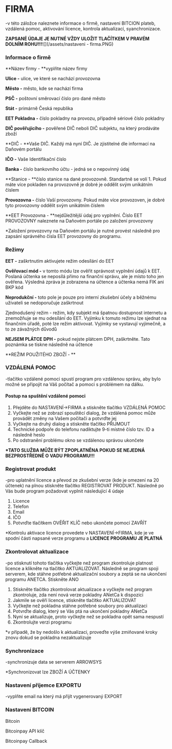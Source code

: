 # FIRMA

-v této záložce naleznete informace o firmě, nastavení BITCION plateb, vzdálená pomoc, aktivování licence, kontrola aktualizací, syanchronizace.

**ZAPSANÉ ÚDAJE JE NUTNÉ VŽDY ULOŽIT TLAČÍTKEM V PRAVÉM DOLNÍM ROHU!!!**![](/assets/nastaveni - firma.PNG)

### Informace o firmě

**Název firmy - **vyplňte název firmy

**Ulice -** ulice, ve které se nachází provozovna

**Město -** město, kde se nachází firma

**PSČ -** poštovní směrovací číslo pro dané město

**Stát -** primárně Česká republika

**EET Pokladna -** číslo pokladny na provozu, případně sériové číslo pokladny

**DIČ pověřujícího -** pověřené DIČ neboli DIČ subjektu, na který prodáváte zboží

**DIČ - **Vaše DIČ. Každý má nyní DIČ. Je zjistitelné dle informací na Daňovém portálu

**IČO -** Vaše Identifikační číslo

**Banka -** číslo bankovního účtu - jedná se o nepovinný údaj

**Stanice - **číslo stanice na dané provozovně. Standartně se volí 1. Pokud máte více pokladen na provozovně je dobré je oddělit svým unikátním číslem

**Provozovna -** číslo Vaší provozovny. Pokud máte více provozoven, je dobré tyto provozovny oddělit svým unikátním číslem

**EET Provozovna - **nejdůležitější údaj pro vyplnění. Číslo EET PROVOZOVNY naleznete na Daňovém portále po založení provozovny

\*Založení provozovny na Daňovém portálu je nutné provést následně pro zapsání správného čísla EET provozovny do programu.

### Režimy

**EET -** zaškrtnutím aktivujete režim odesílání do EET

**Ověřovací mód -** v tomto módu lze ověřit správnost vyplnění údajů k EET. Poslaná účtenka se neposílá přímo na finanční správu, ale je místo toho jen ověřena. Výsledná zpráva je zobrazena na účtence a účtenka nemá FIK ani BKP kód

**Neprodukční -** toto pole je pouze pro interní zkušební účely a běžnému uživateli se nedoporučuje zaškrtnout

Zjednodušený režim - režim, kdy subjekt má špatnou dostupnost internetu a znemožňuje se mu odesílání do EET. Vyjímku k tomuto režimu lze sjednat na finančním úřadě, poté lze režim aktivovat. Vyjímky se vystavují vyjímečně, a to ze závažných důvodů

**NEJSEM PLÁTCE DPH -** pokud nejste plátcem DPH, zaškrtněte. Tato poznámka se tiskne následně na účtence

**REŽIM POUŽITÉHO ZBOŽÍ - **

### VZDÁLENÁ POMOC

-tlačítko vzdálené pomoci spustí program pro vzdálenou správu, aby bylo možné se připojit na Váš počítač a pomoci s problémem na dálku.

#### **Postup na spuštění vzdálené pomoci**

1. Přejděte do NASTAVENÍ-&gt;FIRMA a stiskněte tlačítko VZDÁLENÁ POMOC
2. Vyčkejte než se zobrazí spouštěcí dialog, že vzdálená pomoc může provádět změny na Vašem počítači a potvrďte jej
3. Vyčkejte na druhý dialog a stiskněte tlačítko PŘIJMOUT
4. Technické podpoře do telefonu nadiktujte 9-ti místné číslo tzv. ID a následně heslo
5. Po odstranění problému okno se vzdálenou správou ukončete

**\*TATO SLUŽBA MŮŽE BÝT ZPOPLATNĚNA POKUD SE NEJEDNÁ BEZPROSTŘEDNĚ O VADU PROGRAMU!!!**

### Registrovat produkt

-pro uplatnění licence a převod ze zkušební verze \(kde je omezení na 20 účtenek\) na plnou stiskněte tlačítko REGISTROVAT PRODUKT. Následně po Vás bude program požadovat vyplnit následující 4 údaje

1. Licence
2. Telefon
3. Email
4. IČO
5. Potvrďte tlačítkem OVĚŘIT KLÍČ nebo ukončete pomocí ZAVŘÍT

\*Kontrolu aktivace licence provedete v NASTAVENÍ-&gt;FIRMA, kde je ve spodní části napsané verze programu a **LICENCE PROGRAMU JE PLATNÁ**

### Zkontrolovat aktualizace

-po stisknutí tohoto tlačítka vyčkejte než program zkontroluje platnost licence a klikněte na tlačítko AKTUALIZOVAT. Následně se program spoji serverem, kde stáhne potřebné aktualizační soubory a zeptá se na ukončení programu ANETCA. Stiskněte ANO

1. Stiskněte tlačítko zkontrolovat aktualizace a vyčkejte než program zkontroluje, zda není nová verze pokladny ANetCa k dispozici
2. Jakmile se ověří licence, stiskněte tlačítko AKTUALIZOVAT
3. Vyčkejte než pokladna stáhne potřebné soubory pro aktualizaci
4. Potvrďte dialog, který se Vás ptá na ukončení pokladny ANetCa
5. Nyní se aktualizuje, proto vyčkejte než se pokladna opět sama nespustí
6. Zkontrolujte verzi programu

\*v případě, že by nedošlo k aktualizaci, proveďte výše zmiňované kroky znovu dokud se pokladna nezaktualizuje

### Synchronizace

-synchronizuje data se serverem ARROWSYS

\*Synchronizovat lze ZBOŽÍ A ÚČTENKY

### Nastavení příjemce EXPORTU

-vyplňte email na který má přijít vygenerovaný EXPORT

### Nastavení BITCOIN

Bitcoin

Bitcoinpay API klíč

Bitcoinpay Callback

